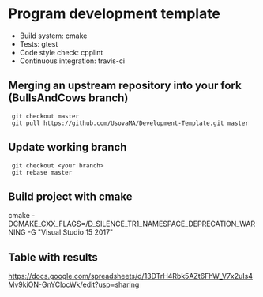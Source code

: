 # Program development template

* Build system: cmake
* Tests: gtest
* Code style check: cpplint
* Continuous integration: travis-ci


## Merging an upstream repository into your fork (BullsAndCows branch)
```
 git checkout master
 git pull https://github.com/UsovaMA/Development-Template.git master
```
## Update working branch
```
 git checkout <your branch>
 git rebase master
```
## Build project with cmake
cmake -DCMAKE_CXX_FLAGS=/D_SILENCE_TR1_NAMESPACE_DEPRECATION_WARNING -G "Visual Studio 15 2017" <path to sourse files>
 
## Table with results
https://docs.google.com/spreadsheets/d/13DTrH4Rbk5AZt6FhW_V7x2uIs4Mv9kiON-GnYClocWk/edit?usp=sharing
